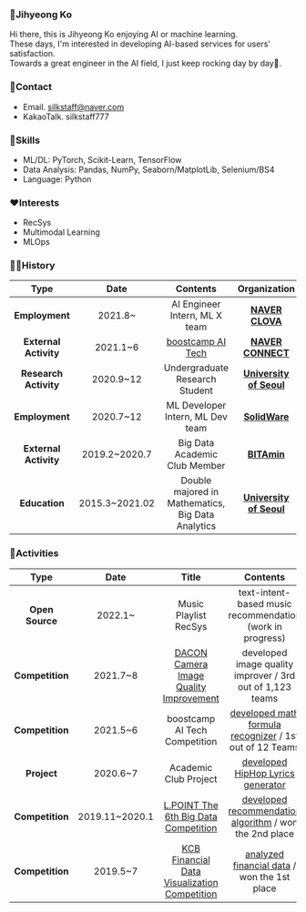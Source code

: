 ### 🤗Jihyeong Ko
Hi there, this is Jihyeong Ko enjoying AI or machine learning.  
These days, I'm interested in developing AI-based services for users' satisfaction.  
Towards a great engineer in the AI field, I just keep rocking day by day👊.

### 👀Contact
- Email. silkstaff@naver.com
- KakaoTalk. silkstaff777

### 🤖Skills
* ML/DL: PyTorch, Scikit-Learn, TensorFlow
* Data Analysis: Pandas, NumPy, Seaborn/MatplotLib, Selenium/BS4
* Language: Python

### ❤Interests
* RecSys
* Multimodal Learning
* MLOps

### 🏃‍♀️History

| **Type** | **Date** | **Contents** | **Organization** |
|:--------:|:--------:|:--------:|:--------:|
| **Employment** | 2021.8~ | AI Engineer Intern, ML X team | **[NAVER CLOVA](https://clova.ai/ko)** |
| **External Activity** | 2021.1~6 | [boostcamp AI Tech](https://boostcamp.connect.or.kr/) | **[NAVER CONNECT](https://www.connect.or.kr/)** |
| **Research Activity** | 2020.9~12 | Undergraduate Research Student | **[University of Seoul](http://www.uos.ac.kr/intro.htm)** |
| **Employment** | 2020.7~12 | ML Developer Intern, ML Dev team | **[SolidWare](https://davincilabs.ai/ko)** |
| **External Activity** | 2019.2~2020.7 | Big Data Academic Club Member | **[BITAmin](https://cafe.naver.com/bitamin123)** |
| **Education** | 2015.3~2021.02  | Double majored in Mathematics, Big Data Analytics | **[University of Seoul](http://www.uos.ac.kr/intro.htm)** |


### 🤡Activities
| **Type** | **Date** | **Title** |**Contents** | **Host** |
|:--------:|:--------:|:--------:|:--------:|:--------:|
| **Open Source** | 2022.1~ | Music Playlist RecSys | text-intent-based music recommendation (work in progress)  | - |
| **Competition** | 2021.7~8 | [DACON Camera Image Quality Improvement](https://dacon.io/competitions/official/235746/overview/description) | developed image quality improver / 3rd out of 1,123 teams | **LG AI Research** |
| **Competition** | 2021.5~6 | boostcamp AI Tech Competition | [developed math formula recognizer](https://github.com/bcaitech1/p4-fr-sorry-math-but-love-you) / 1st out of 12 Teams | **NAVER CONNECT** |
| **Project** | 2020.6~7 | Academic Club Project | [developed HipHop Lyrics generator](https://github.com/iloveslowfood/Text2Hip) | **BITAmin** |
| **Competition** | 2019.11~2020.1 | [L.POINT The 6th Big Data Competition](https://competition.lpoint.com/front/Guideline.tran) | [developed recommendation algorithm](https://github.com/iloveslowfood/6thLPOINTBigdataCompetition) / won the 2nd place  | **Lotte Members** | 
| **Competition** | 2019.5~7 | [KCB Financial Data Visualization Competition](https://dacon.io/competitions/official/82407/overview) | [analyzed financial data](https://github.com/iloveslowfood/8thKCBFinanceDataVisualization) / won the 1st place | **KCB, Dacon** |
